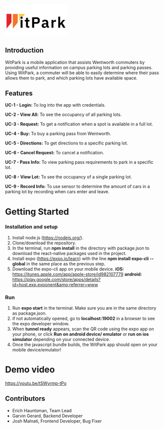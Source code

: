 <img src="WITPark/WITPark/UI/Images/witpark_title.png\" width="200">

## Introduction
WitPark is a mobile application that assists Wentworth commuters by providing useful information on campus parking lots and parking passes. Using WitPark, a commuter will be able to easily determine where their pass allows them to park, and which parking lots have available space.

## Features

<strong>UC-1 - Login:</strong> To log into the app with credentials.

<strong>UC-2 - View All:</strong> To see the occupancy of all parking lots.

<strong>UC-3 - Request:</strong> To get a notification when a spot is available in a full lot.

<strong>UC-4 - Buy:</strong> To buy a parking pass from Wentworth.

<strong>UC-5 - Directions:</strong> To get directions to a specific parking lot.

<strong>UC-6 - Cancel Request:</strong> To cancel a notification.

<strong>UC-7 - Pass Info:</strong> To view parking pass requirements to park in a specific lot.

<strong>UC-8 - View Lot:</strong> To see the occupancy of a single parking lot.

<strong>UC-9 - Record Info:</strong> To use sensor to determine the amount of cars in a parking lot by recording when cars enter and leave.

# Getting Started
### Installation and setup
1. Install node.js (https://nodejs.org/).
2. Clone/download the repository.
3. In the terminal, run <strong>npm install</strong> in the directory with package.json to download the react-native packages used in the project.
4. Install expo (https://expo.io/learn) with the line <strong>npm install expo-cli --global</strong> in the same place as the previous step.
5. Download the expo-cli app on your mobile device.
<strong>iOS:</strong> https://itunes.apple.com/app/apple-store/id982107779
<strong>android:</strong> https://play.google.com/store/apps/details?id=host.exp.exponent&amp;referrer=www
### Run
1. Run <strong>expo start</strong> in the terminal. Make sure you are in the same directory as package.json.
2. if not automatically opened, go to <strong>localhost:19002</strong> in a browser to see the expo developer window.
3. When <strong>tunnel ready</strong> appears, scan the QR code using the expo app on your phone, or click <strong>Run on android device/ emulator</strong> or <strong>run on ios simulator</strong> depending on your connected device.
4. Once the javascript bundle builds, the WitPark app should open on your mobile device/emulator!

# Demo video
https://youtu.be/tSWyrmp-tPo
## Contributors

* Erich Hauntsman, Team Lead
* Garvin Gerard, Backend Developer
* Josh Malnati, Frontend Developer, Bug Fixer
